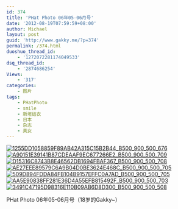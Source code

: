 ```yaml
---
id: 374
title: 'PHat Photo 06年05-06月号'
date: '2012-08-19T07:59:59+08:00'
author: Michael
layout: post
guid: 'http://www.gakky.me/?p=374'
permalink: /374.html
duoshuo_thread_id:
    - '1272072281174049533'
dsq_thread_id:
    - '2874686254'
Views:
    - '317'
categories:
    - 图片
tags:
    - PHatPhoto
    - smile
    - 新垣结衣
    - 日本
    - 杂志
    - 美女
---
```


[![1255DD1058859F89AB42A315C15B2B44_B500_900_500_676](http://www.yui-aragaki.org/wp-content/uploads/img/1255DD1058859F89AB42A315C15B2B44_B500_900_500_676.jpeg)](http://www.yui-aragaki.org/wp-content/uploads/img/1255DD1058859F89AB42A315C15B2B44_B1280_1280_1280_1731.jpeg) [![A90151E39141B87CDEAAF9EC677266E2_B500_900_500_709](http://www.yui-aragaki.org/wp-content/uploads/img/A90151E39141B87CDEAAF9EC677266E2_B500_900_500_709.jpeg)](http://www.yui-aragaki.org/wp-content/uploads/img/A90151E39141B87CDEAAF9EC677266E2_B1280_1280_1280_1817.jpeg) [![D15316C8743B8E46562DB1694FBAF367_B500_900_500_708](http://www.yui-aragaki.org/wp-content/uploads/img/D15316C8743B8E46562DB1694FBAF367_B500_900_500_708.jpeg)](http://www.yui-aragaki.org/wp-content/uploads/img/D15316C8743B8E46562DB1694FBAF367_B1280_1280_1280_1814.jpeg) [![AE27EEE89579C6A9B04D0BE3624E468C_B500_900_500_705](http://www.yui-aragaki.org/wp-content/uploads/img/AE27EEE89579C6A9B04D0BE3624E468C_B500_900_500_705.jpeg)](http://www.yui-aragaki.org/wp-content/uploads/img/AE27EEE89579C6A9B04D0BE3624E468C_B1280_1280_1280_1807.jpeg) [![509D894FDDA84FB104B9157EFFC0A7AD_B500_900_500_705](http://www.yui-aragaki.org/wp-content/uploads/img/509D894FDDA84FB104B9157EFFC0A7AD_B500_900_500_705.jpeg)](http://www.yui-aragaki.org/wp-content/uploads/img/509D894FDDA84FB104B9157EFFC0A7AD_B1280_1280_1280_1807.jpeg) [![AA5E90838FF281E36D4A55EFB815492F_B500_900_500_703](http://www.yui-aragaki.org/wp-content/uploads/img/AA5E90838FF281E36D4A55EFB815492F_B500_900_500_703.jpeg)](http://www.yui-aragaki.org/wp-content/uploads/img/AA5E90838FF281E36D4A55EFB815492F_B1280_1280_1280_1801.jpeg) [![3491C47195D98316E110B09AB6D8D300_B500_900_500_508](http://www.yui-aragaki.org/wp-content/uploads/img/3491C47195D98316E110B09AB6D8D300_B500_900_500_508.jpeg)](http://www.yui-aragaki.org/wp-content/uploads/img/3491C47195D98316E110B09AB6D8D300_B1280_1280_882_897.jpeg)

PHat Photo 06年05-06月号（18岁的Gakky~）